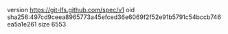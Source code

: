 version https://git-lfs.github.com/spec/v1
oid sha256:497cd9ceea8965773a45efced36e6069f2f52e91b5791c54bccb746ea5a1e261
size 6553
